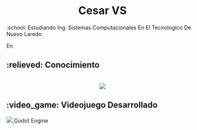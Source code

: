 <h1 align="center">
  Cesar VS
</h1>


<p>
  <span>:school:</span>
  Estudiando Ing. Sistemas Computacionales En El Tecnologico De Nuevo Laredo</p>
<p>En</p>
<h2>
  <span>:relieved:</span>
  Conocimiento
</h2>
<p align="center">
  <br/>
  <a href="https://skillicons.dev">
    <img src="https://skillicons.dev/icons?i=cs,html,css,js" />
  </a>
</p>

<h2>
  <span>:video_game:</span>
  Videojuego Desarrollado
</h2>

  <a href="https://skillicons.dev">
    <img src="https://skillicons.dev/icons?i=godot" />
  </a>
  <span>Godot Engine</span>

